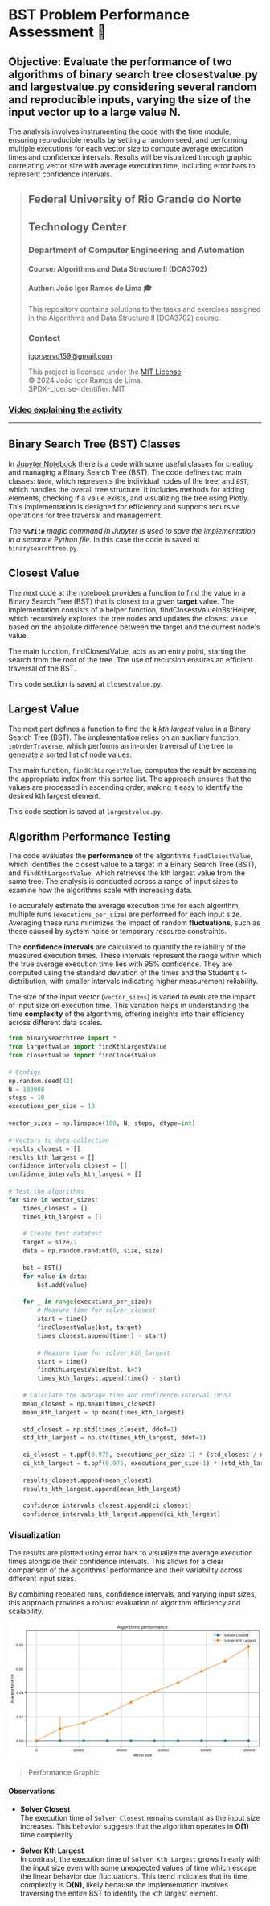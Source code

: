 # BST Problem Performance Assessment :busts_in_silhouette:

## Objective: Evaluate the performance of two algorithms of binary search tree closestvalue.py and largestvalue.py considering several random and reproducible inputs, varying the size of the input vector up to a large value N.

The analysis involves instrumenting the code with the time module, ensuring reproducible results by setting a random seed, and performing multiple executions for each vector size to compute average execution times and confidence intervals. Results will be visualized through graphic correlating vector size with average execution time, including error bars to represent confidence intervals. 

> ## Federal University of Rio Grande do Norte  
> ## Technology Center  
> ### Department of Computer Engineering and Automation  
> #### Course: **Algorithms and Data Structure II (DCA3702)**  
> #### Author: **João Igor Ramos de Lima :mortar_board:**
>
> This repository contains solutions to the tasks and exercises assigned in the Algorithms and Data Structure II (DCA3702) course.
>
> ### Contact
> [igorservo159@gmail.com](mailto:igorservo159@gmail.com)
>
> This project is licensed under the [MIT License](../../LICENSE)  
> © 2024 João Igor Ramos de Lima.  
> SPDX-License-Identifier: MIT

### [Video explaining the activity](https://www.loom.com/share/90f870f1390f4fc4ab92a8494eb58f98?sid=0b5ea1d5-4d07-4cdf-ab67-3e156f4ae125)

---

## Binary Search Tree (BST) Classes

In [Jupyter Notebook](./BST_problems_performance.ipynb) there is a code with some useful classes for creating and managing a Binary Search Tree (BST). The code defines two main classes: `Node`, which represents the individual nodes of the tree, and `BST`, which handles the overall tree structure. It includes methods for adding elements, checking if a value exists, and visualizing the tree using Plotly. This implementation is designed for efficiency and supports recursive operations for tree traversal and management. 

*The **`%%file`** magic command in Jupyter is used to save the implementation in a separate Python file.* In this case the code is saved at `binarysearchtree.py`.

## Closest Value

The next code at the notebook provides a function to find the value in a Binary Search Tree (BST) that is closest to a given **target** value. The implementation consists of a helper function, findClosestValueInBstHelper, which recursively explores the tree nodes and updates the closest value based on the absolute difference between the target and the current node's value. 

The main function, findClosestValue, acts as an entry point, starting the search from the root of the tree. The use of recursion ensures an efficient traversal of the BST. 

This code section is saved at `closestvalue.py`.

## Largest Value

The next part defines a function to find the **k** *kth largest* value in a Binary Search Tree (BST). The implementation relies on an auxiliary function, `inOrderTraverse`, which performs an in-order traversal of the tree to generate a sorted list of node values. 

The main function, `findKthLargestValue`, computes the result by accessing the appropriate index from this sorted list. The approach ensures that the values are processed in ascending order, making it easy to identify the desired kth largest element. 

This code section is saved at `largestvalue.py`.

## Algorithm Performance Testing

The code evaluates the **performance** of the algorithms `findClosestValue`, which identifies the closest value to a target in a Binary Search Tree (BST), and `findKthLargestValue`, which retrieves the kth largest value from the same tree. The analysis is conducted across a range of input sizes to examine how the algorithms scale with increasing data.

To accurately estimate the average execution time for each algorithm, multiple runs (`executions_per_size`) are performed for each input size. Averaging these runs minimizes the impact of random **fluctuations**, such as those caused by system noise or temporary resource constraints.

The **confidence intervals** are calculated to quantify the reliability of the measured execution times. These intervals represent the range within which the true average execution time lies with 95% confidence. They are computed using the standard deviation of the times and the Student's t-distribution, with smaller intervals indicating higher measurement reliability.

The size of the input vector (`vector_sizes`) is varied to evaluate the impact of input size on execution time. This variation helps in understanding the time **complexity** of the algorithms, offering insights into their efficiency across different data scales.

```python
from binarysearchtree import *
from largestvalue import findKthLargestValue
from closestvalue import findClosestValue

# Configs
np.random.seed(42)
N = 100000
steps = 10
executions_per_size = 10

vector_sizes = np.linspace(100, N, steps, dtype=int)

# Vectors to data collection
results_closest = []
results_kth_largest = []
confidence_intervals_closest = []
confidence_intervals_kth_largest = []

# Test the algorithms
for size in vector_sizes:
    times_closest = []
    times_kth_largest = []

    # Create test datatest
    target = size/2
    data = np.random.randint(0, size, size)

    bst = BST()
    for value in data:
        bst.add(value)

    for _ in range(executions_per_size):
        # Measure time for solver_closest
        start = time()
        findClosestValue(bst, target)
        times_closest.append(time() - start)

        # Measure time for solver_kth_largest
        start = time()
        findKthLargestValue(bst, k=5)
        times_kth_largest.append(time() - start)

    # Calculate the avarage time and confidence interval (95%)
    mean_closest = np.mean(times_closest)
    mean_kth_largest = np.mean(times_kth_largest)

    std_closest = np.std(times_closest, ddof=1)
    std_kth_largest = np.std(times_kth_largest, ddof=1)

    ci_closest = t.ppf(0.975, executions_per_size-1) * (std_closest / np.sqrt(executions_per_size))
    ci_kth_largest = t.ppf(0.975, executions_per_size-1) * (std_kth_largest / np.sqrt(executions_per_size))

    results_closest.append(mean_closest)
    results_kth_largest.append(mean_kth_largest)

    confidence_intervals_closest.append(ci_closest)
    confidence_intervals_kth_largest.append(ci_kth_largest)
```

### Visualization

The results are plotted using error bars to visualize the average execution times alongside their confidence intervals. This allows for a clear comparison of the algorithms' performance and their variability across different input sizes. 

By combining repeated runs, confidence intervals, and varying input sizes, this approach provides a robust evaluation of algorithm efficiency and scalability.

![Performance Graphic](./imgs/graphic.png)

> Performance Graphic

#### Observations

*  **Solver Closest**  
   The execution time of `Solver Closest` remains constant as the input size increases. This behavior suggests that the algorithm operates in **O(1)** time complexity .

*  **Solver Kth Largest**  
   In contrast, the execution time of `Solver Kth Largest` grows linearly with the input size even with some unexpected values of time which escape the linear behavior due fluctuations. This trend indicates that its time complexity is **O(N)**, likely because the implementation involves traversing the entire BST to identify the kth largest element.

